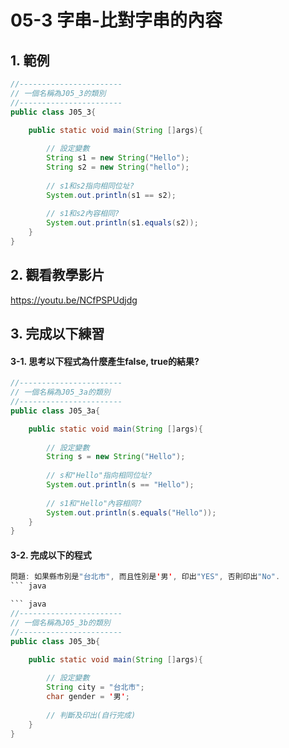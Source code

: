 # 05-3 字串-比對字串的內容

## 1. 範例
``` java
//-----------------------
// 一個名稱為J05_3的類別
//-----------------------
public class J05_3{

    public static void main(String []args){
        
        // 設定變數
        String s1 = new String("Hello");
        String s2 = new String("hello");
        
        // s1和s2指向相同位址?
        System.out.println(s1 == s2);
        
        // s1和s2內容相同?
        System.out.println(s1.equals(s2));
    }
}
``` 

## 2. 觀看教學影片
https://youtu.be/NCfPSPUdjdg


## 3. 完成以下練習

#### 3-1. 思考以下程式為什麼產生false, true的結果?
``` java
//-----------------------
// 一個名稱為J05_3a的類別
//-----------------------
public class J05_3a{

    public static void main(String []args){
        
        // 設定變數
        String s = new String("Hello");
        
        // s和"Hello"指向相同位址?
        System.out.println(s == "Hello");
        
        // s1和"Hello"內容相同?
        System.out.println(s.equals("Hello"));
    }
}
``` 


#### 3-2. 完成以下的程式

``` java
問題: 如果縣市別是"台北市", 而且性別是'男', 印出"YES", 否則印出"No".
``` java

``` java
//-----------------------
// 一個名稱為J05_3b的類別
//-----------------------
public class J05_3b{

    public static void main(String []args){
        
        // 設定變數
        String city = "台北市";
        char gender = '男';
        
        // 判斷及印出(自行完成)
    }
}
``` 

